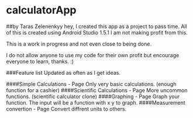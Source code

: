 # calculatorApp 
##by Taras Zelenenkyy
hey, I created this app as a project to pass time. All of this is created using
Android Studio 1.5.1 I am not making profit from this. 

This is a work in progress and not even close to being done.

I do not allow anyone to use my code for their own profit but encourage
everyone to learn, thanks.  :)

###Feature list
Updated as often as I get ideas.

####Simple Calculations - Page
    Only very basic calculations. (enough function for a cashier)
####Scientific Calculations - Page
    More uncommon functions. (scientific calculator clone)
####Graphing - Page
    Graph your function. The input will be a function with x y to graph. 
####Measurement convertion - Page
    Convert diffrent units to others.


